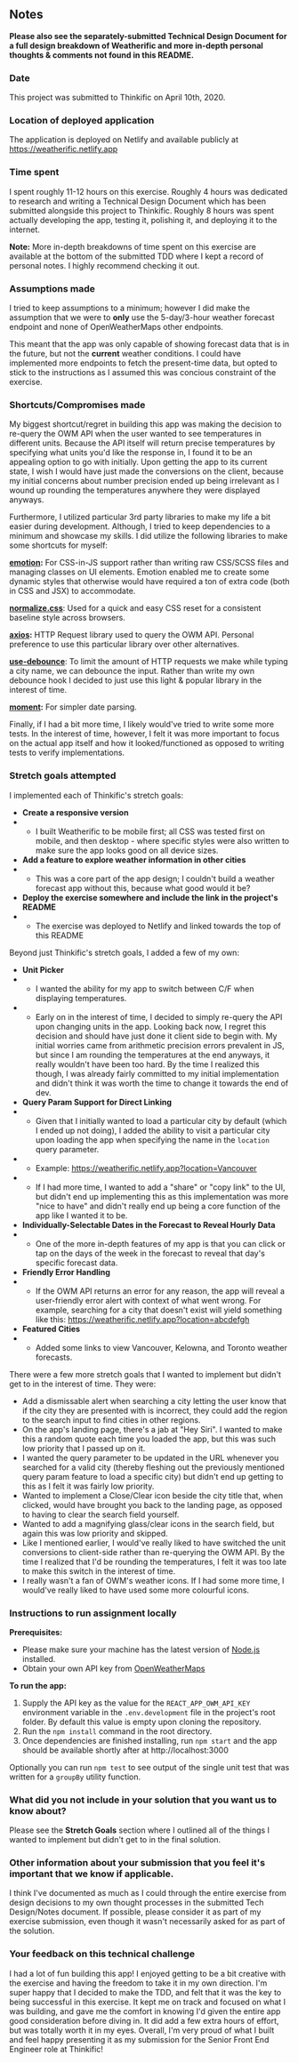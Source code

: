 ## Notes

**Please also see the separately-submitted Technical Design Document for a full design breakdown of Weatherific and more in-depth personal thoughts & comments not found in this README.**

### Date
This project was submitted to Thinkific on April 10th, 2020.

### Location of deployed application
The application is deployed on Netlify and available publicly at https://weatherific.netlify.app

### Time spent
I spent roughly 11-12 hours on this exercise. Roughly 4 hours was dedicated to research and writing a Technical Design Document which has been submitted alongside this project to Thinkific. Roughly 8 hours was spent actually developing the app, testing it, polishing it, and deploying it to the internet.

**Note:** More in-depth breakdowns of time spent on this exercise are available at the bottom of the submitted TDD where I kept a record of personal notes. I highly recommend checking it out.

### Assumptions made

I tried to keep assumptions to a minimum; however I did make the assumption that we were to **only** use the 5-day/3-hour weather forecast endpoint and none of OpenWeatherMaps other endpoints.

This meant that the app was only capable of showing forecast data that is in the future, but not the **current** weather conditions. I could have implemented more endpoints to fetch the present-time data, but opted to stick to the instructions as I assumed this was concious constraint of the exercise.


### Shortcuts/Compromises made

My biggest shortcut/regret in building this app was making the decision to re-query the OWM API when the user wanted to see temperatures in different units. Because the API itself will return precise temperatures by specifying what units you'd like the response in, I found it to be an appealing option to go with initially. Upon getting the app to its current state, I wish I would have just made the conversions on the client, because my initial concerns about number precision ended up being irrelevant as I wound up rounding the temperatures anywhere they were displayed anyways.

Furthermore, I utilized particular 3rd party libraries to make my life a bit easier during development. Although, I tried to keep dependencies to a minimum and showcase my skills. I did utilize the following libraries to make some shortcuts for myself:

**[emotion](https://www.npmjs.com/package/emotion):** For CSS-in-JS support rather than writing raw CSS/SCSS files and managing classes on UI elements. Emotion enabled me to create some dynamic styles that otherwise would have required a ton of extra code (both in CSS and JSX) to accommodate.

**[normalize.css](https://www.npmjs.com/package/normalize.css)**: Used for a quick and easy CSS reset for a consistent baseline style across browsers.

**[axios](https://www.npmjs.com/package/axios):** HTTP Request library used to query the OWM API. Personal preference to use this particular library over other alternatives.

**[use-debounce](https://www.npmjs.com/package/use-debounce)**: To limit the amount of HTTP requests we make while typing a city name, we can debounce the input. Rather than write my own debounce hook I decided to just use this light & popular library in the interest of time.

**[moment](https://www.npmjs.com/package/moment):** For simpler date parsing.

Finally, if I had a bit more time, I likely would've tried to write some more tests. In the interest of time, however, I felt it was more important to focus on the actual app itself and how it looked/functioned as opposed to writing tests to verify implementations.

### Stretch goals attempted

I implemented each of Thinkific's stretch goals:

- **Create a responsive version**
- - I built Weatherific to be mobile first; all CSS was tested first on mobile, and then desktop - where specific styles were also written to make sure the app looks good on all device sizes.
- **Add a feature to explore weather information in other cities**
- - This was a core part of the app design; I couldn't build a weather forecast app without this, because what good would it be?
- **Deploy the exercise somewhere and include the link in the project's README**
- - The exercise was deployed to Netlify and linked towards the top of this README

Beyond just Thinkific's stretch goals, I added a few of my own:

- **Unit Picker**
- - I wanted the ability for my app to switch between C/F when displaying temperatures.
- - Early on in the interest of time, I decided to simply re-query the API upon changing units in the app. Looking back now, I regret this decision and should have just done it client side to begin with. My initial worries came from arithmetic precision errors prevalent in JS, but since I am rounding the temperatures at the end anyways, it really wouldn't have been too hard. By the time I realized this though, I was already fairly committed to my initial implementation and didn't think it was worth the time to change it towards the end of dev.
- **Query Param Support for Direct Linking**
- - Given that I initially wanted to load a particular city by default (which I ended up not doing), I added the ability to visit a particular city upon loading the app when specifying the name in the `location` query parameter.
- - Example: https://weatherific.netlify.app?location=Vancouver
- - If I had more time, I wanted to add a "share" or "copy link" to the UI, but didn't end up implementing this as this implementation was more "nice to have" and didn't really end up being a core function of the app like I wanted it to be.
- **Individually-Selectable Dates in the Forecast to Reveal Hourly Data**
- - One of the more in-depth features of my app is that you can click or tap on the days of the week in the forecast to reveal that day's specific forecast data.
- **Friendly Error Handling**
- - If the OWM API returns an error for any reason, the app will reveal a user-friendly error alert with context of what went wrong. For example, searching for a city that doesn't exist will yield something like this: https://weatherific.netlify.app?location=abcdefgh
- **Featured Cities**
- - Added some links to view Vancouver, Kelowna, and Toronto weather forecasts.

There were a few more stretch goals that I wanted to implement but didn't get to in the interest of time. They were:

- Add a dismissable alert when searching a city letting the user know that if the city they are presented with is incorrect, they could add the region to the search input to find cities in other regions.
- On the app's landing page, there's a jab at "Hey Siri". I wanted to make this a random quote each time you loaded the app, but this was such low priority that I passed up on it.
- I wanted the query parameter to be updated in the URL whenever you searched for a valid city (thereby fleshing out the previously mentioned query param feature to load a specific city) but didn't end up getting to this as I felt it was fairly low priority.
- Wanted to implement a Close/Clear icon beside the city title that, when clicked, would have brought you back to the landing page, as opposed to having to clear the search field yourself.
- Wanted to add a magnifying glass/clear icons in the search field, but again this was low priority and skipped.
- Like I mentioned earlier, I would've really liked to have switched the unit conversions to client-side rather than re-querying the OWM API. By the time I realized that I'd be rounding the temperatures, I felt it was too late to make this switch in the interest of time.
- I really wasn't a fan of OWM's weather icons. If I had some more time, I would've really liked to have used some more colourful icons.

### Instructions to run assignment locally

**Prerequisites:**
- Please make sure your machine has the latest version of [Node.js](https://nodejs.org) installed.
- Obtain your own API key from [OpenWeatherMaps](https://openweathermaps.org)

**To run the app:**
1. Supply the API key as the value for the `REACT_APP_OWM_API_KEY` environment variable in the `.env.development` file in the project's root folder. By default this value is empty upon cloning the repository.
3. Run the `npm install` command in the root directory.
4. Once dependencies are finished installing, run `npm start` and the app should be available shortly after at http://localhost:3000

Optionally you can run `npm test` to see output of the single unit test that was written for a `groupBy` utility function.

### What did you not include in your solution that you want us to know about?

Please see the **Stretch Goals** section where I outlined all of the things I wanted to implement but didn't get to in the final solution.


### Other information about your submission that you feel it's important that we know if applicable.

I think I've documented as much as I could through the entire exercise from design decisions to my own thought processes in the submitted Tech Design/Notes document. If possible, please consider it as part of my exercise submission, even though it wasn't necessarily asked for as part of the solution.


### Your feedback on this technical challenge

I had a lot of fun building this app! I enjoyed getting to be a bit creative with the exercise and having the freedom to take it in my own direction. I'm super happy that I decided to make the TDD, and felt that it was the key to being successful in this exercise. It kept me on track and focused on what I was building, and gave me the comfort in knowing I'd given the entire app good consideration before diving in. It did add a few extra hours of effort, but was totally worth it in my eyes. Overall, I'm very proud of what I built and feel happy presenting it as my submission for the Senior Front End Engineer role at Thinkific!
